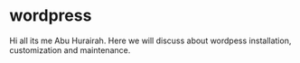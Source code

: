 # wordpress
Hi all its me Abu Hurairah. Here we will discuss about wordpess installation, customization and maintenance.
